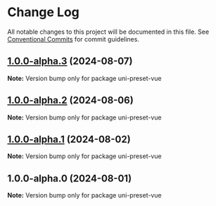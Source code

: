 # Change Log

All notable changes to this project will be documented in this file.
See [Conventional Commits](https://conventionalcommits.org) for commit guidelines.

## [1.0.0-alpha.3](https://github.com/uni-helper/uni-types/compare/v1.0.0-alpha.2...v1.0.0-alpha.3) (2024-08-07)

**Note:** Version bump only for package uni-preset-vue

## [1.0.0-alpha.2](https://github.com/uni-helper/uni-types/compare/v1.0.0-alpha.1...v1.0.0-alpha.2) (2024-08-06)

**Note:** Version bump only for package uni-preset-vue

## [1.0.0-alpha.1](https://github.com/uni-helper/uni-types/compare/v1.0.0-alpha.0...v1.0.0-alpha.1) (2024-08-02)

**Note:** Version bump only for package uni-preset-vue

## 1.0.0-alpha.0 (2024-08-01)

**Note:** Version bump only for package uni-preset-vue
